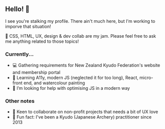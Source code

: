 ## Hello! 👋

I see you're stalking my profile. There ain't much here, but I'm working to imporve that situation!

🍵 CSS, HTML, UX, design & dev collab are my jam. Please feel free to ask me anything related to those topics!

### Currently...

- 💻 Gathering requirements for New Zealand Kyudo Federation's website and membership portal
- 🌱 Learning A11y, modern JS (neglected it for too long), React, micro-front end, and watercolour painting
- 🤔 I’m looking for help with optimising JS in a modern way

### Other notes

- 🙌 Keen to collaborate on non-profit projects that needs a bit of UX love
- 🏹 Fun fact: I've been a Kyudo (Japanese Archery) practitioner since 2013
